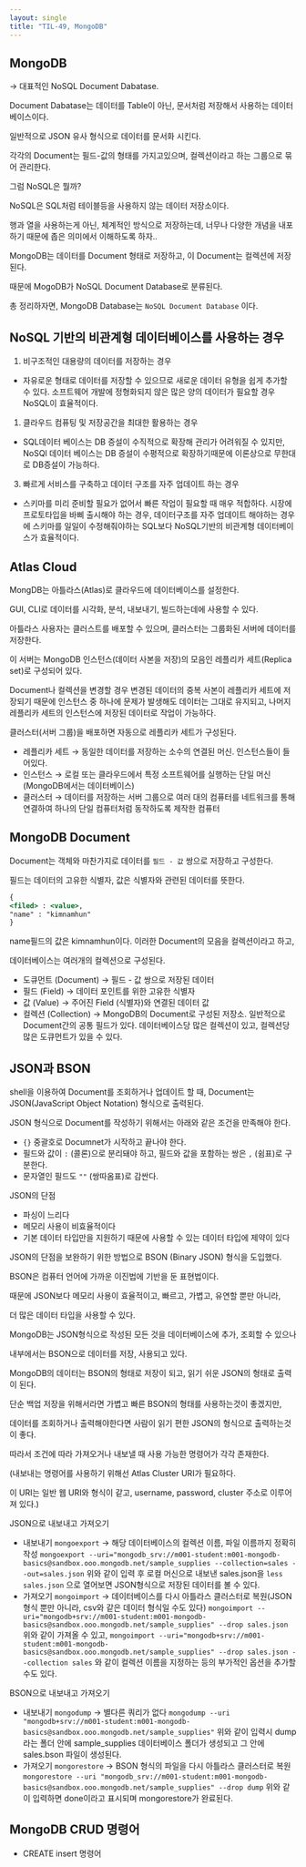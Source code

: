 ```yaml
---
layout: single
title: "TIL-49, MongoDB"
---
```


## MongoDB

→ 대표적인 NoSQL Document Dabatase.

Document Dabatase는 데이터를 Table이 아닌, 문서처럼 저장해서 사용하는 데이터베이스이다.

일반적으로 JSON 유사 형식으로 데이터를 문서화 시킨다.

각각의 Document는 필드-값의 형태를 가지고있으며, 컬렉션이라고 하는 그룹으로 묶어 관리한다.

그럼 NoSQL은 뭘까?

NoSQL은 SQL처럼 테이블등을 사용하지 않는 데이터 저장소이다.

행과 열을 사용하는게 아닌, 체계적인 방식으로 저장하는데, 너무나 다양한 개념을 내포하기 때문에 좁은 의미에서 이해하도록 하자..

MongoDB는 데이터를 Document 형태로 저장하고, 이 Document는 컬렉션에 저장된다.

때문에 MogoDB가 NoSQL Document Database로 분류된다.

총 정리하자면, MongoDB Database는 `NoSQL Document Database` 이다.

## NoSQL 기반의 비관계형 데이터베이스를 사용하는 경우

1. 비구조적인 대용량의 데이터를 저장하는 경우

- 자유로운 형태로 데이터를 저장할 수 있으므로 새로운 데이터 유형을 쉽게 추가할 수 있다.
  소프트웨어 개발에 정형화되지 않은 많은 양의 데이터가 필요할 경우 NoSQL이 효율적이다.

1. 클라우드 컴퓨팅 및 저장공간을 최대한 활용하는 경우

- SQL데이터 베이스는 DB 증설이 수직적으로 확장해 관리가 어려워질 수 있지만,
  NoSQl 데이터 베이스는 DB 증설이 수평적으로 확장하기때문에 이론상으로 무한대로 DB증설이 가능하다.

3.  빠르게 서비스를 구축하고 데이터 구조를 자주 업데이트 하는 경우

- 스키마를 미리 준비할 필요가 없어서 빠른 작업이 필요할 때 매우 적합하다.
  시장에 프로토타입을 바삐 출시해야 하는 경우, 데이터구조를 자주 업데이트 해야하는 경우에 스키마를 일일이 수정해줘야하는 SQL보다 NoSQL기반의 비관계형 데이터베이스가 효율적이다.

## Atlas Cloud

MongDB는 아틀라스(Atlas)로 클라우드에 데이터베이스를 설정한다.

GUI, CLI로 데이터를 시각화, 분석, 내보내기, 빌드하는데에 사용할 수 있다.

아틀라스 사용자는 클러스트를 배포할 수 있으며, 클러스터는 그룹화된 서버에 데이터를 저장한다.

이 서버는 MongoDB 인스턴스(데이터 사본을 저장)의 모음인 레플리카 세트(Replica set)로 구성되어 있다.

Document나 컬렉션을 변경할 경우 변경된 데이터의 중복 사본이 레플리카 세트에 저장되기 때문에 인스턴스 중 하나에 문제가 발생해도 데이터는 그대로 유지되고, 나머지 레플리카 세트의 인스턴스에 저장된 데이터로 작업이 가능하다.

클러스터(서버 그룹)을 배포하면 자동으로 레플리카 세트가 구성된다.

- 레플리카 세트
  → 동일한 데이터를 저장하는 소수의 연결된 머신. 인스턴스들이 들어있다.
- 인스턴스
  → 로컬 또는 클라우드에서 특정 소프트웨어를 실행하는 단일 머신 (MongoDB에서는 데이터베이스)
- 클러스터
  → 데이터를 저장하는 서버 그룹으로 여러 대의 컴퓨터를 네트워크를 통해 연결하여 하나의 단일 컴퓨터처럼 동작하도록 제작한 컴퓨터

## MongoDB Document

Document는 객체와 마찬가지로 데이터를 `필드 - 값` 쌍으로 저장하고 구성한다.

필드는 데이터의 고유한 식별자, 값은 식별자와 관련된 데이터를 뜻한다.

```jsx
{
<filed> : <value>,
"name" : "kimnamhun"
}
```

name필드의 값은 kimnamhun이다. 이러한 Document의 모음을 컬렉션이라고 하고,

데이터베이스는 여러개의 컬렉션으로 구성된다.

- 도큐먼트 (Document)
  → 필드 - 값 쌍으로 저장된 데이터
- 필드 (Field)
  → 데이터 포인트를 위한 고유한 식별자
- 값 (Value)
  → 주어진 Field (식별자)와 연결된 데이터 값
- 컬렉션 (Collection)
  → MongoDB의 Document로 구성된 저장소.
  일반적으로 Document간의 공통 필드가 있다.
  데이터베이스당 많은 컬렉션이 있고, 컬렉션당 많은 도큐먼트가 있을 수 있다.

## JSON과 BSON

shell을 이용하여 Document를 조회하거나 업데이트 할 때, Document는 JSON(JavaScript Object Notation) 형식으로 출력된다.

JSON 형식으로 Document를 작성하기 위해서는 아래와 같은 조건을 만족해야 한다.

- `{}` 중괄호로 Documnet가 시작하고 끝나야 한다.
- 필드와 값이 `:` (콜론)으로 분리돼야 하고, 필드와 값을 포함하는 쌍은 `,` (쉼표)로 구분한다.
- 문자열인 필드도 `""` (쌍따옴표)로 감싼다.

JSON의 단점

- 파싱이 느리다
- 메모리 사용이 비효율적이다
- 기본 데이터 타입만을 지원하기 때문에 사용할 수 있는 데이터 타입에 제약이 있다

JSON의 단점을 보완하기 위한 방법으로 BSON (Binary JSON) 형식을 도입했다.

BSON은 컴퓨터 언어에 가까운 이진법에 기반을 둔 표현법이다.

때문에 JSON보다 메모리 사용이 효율적이고, 빠르고, 가볍고, 유연할 뿐만 아니라,

더 많은 데이터 타입을 사용할 수 있다.

MongoDB는 JSON형식으로 작성된 모든 것을 데이터베이스에 추가, 조회할 수 있으나

내부에서는 BSON으로 데이터를 저장, 사용되고 있다.

MongoDB의 데이터는 BSON의 형태로 저장이 되고, 읽기 쉬운 JSON의 형태로 출력이 된다.

단순 백업 저장을 위해서라면 가볍고 빠른 BSON의 형태를 사용하는것이 좋겠지만,

데이터를 조회하거나 출력해야한다면 사람이 읽기 편한 JSON의 형식으로 출력하는것이 좋다.

따라서 조건에 따라 가져오거나 내보낼 때 사용 가능한 명령어가 각각 존재한다.

(내보내는 명령어를 사용하기 위해선 Atlas Cluster URI가 필요하다.

이 URI는 일반 웹 URI와 형식이 같고, username, password, cluster 주소로 이루어져 있다.)

JSON으로 내보내고 가져오기

- 내보내기 `mongoexport`
  → 해당 데이터베이스의 컬렉션 이름, 파일 이름까지 정확히 작성
  `mongoexport --uri="mongodb_srv://m001-student:m001-mongodb-basics@sandbox.ooo.mongodb.net/sample_supplies --collection=sales --out=sales.json`
  위와 같이 입력 후 로컬 머신으로 내보낸 sales.json을 `less sales.json` 으로 열어보면
  JSON형식으로 저장된 데이터를 볼 수 있다.
- 가져오기 `mongoimport`
  → 데이터베이스를 다시 아틀라스 클러스터로 복원(JSON형식 뿐만 아니라, csv와 같은 데이터 형식일 수도 있다)
  `mongoimport --uri="mongodb+srv://m001-student:m001-mongodb-basics@sandbox.ooo.mongodb.net/sample_supplies" --drop sales.json`
  위와 같이 가져올 수 있고,
  `mongoimport --uri="mongodb+srv://m001-student:m001-mongodb-basics@sandbox.ooo.mongodb.net/sample_supplies" --drop sales.json --collection sales` 와 같이 컬렉션 이름을 지정하는 등의 부가적인 옵션을 추가할 수도 있다.

BSON으로 내보내고 가져오기

- 내보내기 `mongodump`
  → 별다른 쿼리가 없다
  `mongodump --uri "mongodb+srv://m001-student:m001-mongodb-basics@sandbox.ooo.mongodb.net/sample_supplies"`
  위와 같이 입력시 dump라는 폴더 안에 sample_supplies 데이터베이스 폴더가 생성되고
  그 안에 sales.bson 파일이 생성된다.
- 가져오기 `mongorestore`
  → BSON 형식의 파일을 다시 아틀라스 클러스터로 복원
  `mongorestore --uri "mongodb_srv://m001-student:m001-mongodb-basics@sandbox.ooo.mongodb.net/sample_supplies" --drop dump`
  위와 같이 입력하면 done이라고 표시되며 mongorestore가 완료된다.

## MongoDB CRUD 명령어

- CREATE
  insert 명령어

